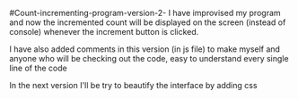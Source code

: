 #Count-incrementing-program-version-2-
I have improvised my program and now the incremented count will be displayed on the screen (instead of console) whenever the increment button is clicked. 

I have also added comments in this version (in js file) to make myself and anyone who will be checking out the code, easy to understand every single line of the code 

In the next version I'll be try to beautify the interface by adding css
